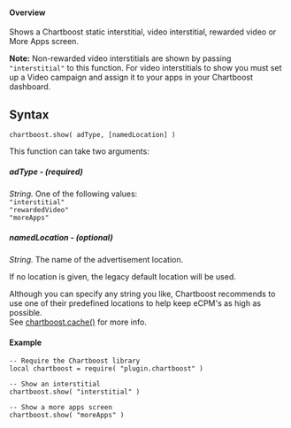 #### Overview

Shows a Chartboost static interstitial, video interstitial, rewarded video or More Apps screen.  

**Note:** Non-rewarded video interstitials are shown by passing `"interstitial"` to this function. For video interstitials to show you must set up a Video campaign and assign it to your apps in your Chartboost dashboard.

## Syntax

`````
chartboost.show( adType, [namedLocation] )
`````

This function can take two arguments:

##### adType - (required)

*String.* One of the following values:  
`"interstitial"`  
`"rewardedVideo"`  
`"moreApps"`

##### namedLocation - (optional)

*String.* The name of the advertisement location. 

If no location is given, the legacy default location will be used.

Although you can specify any string you like, Chartboost recommends to use one of their predefined locations to help keep eCPM's as high as possible.  
See [chartboost.cache()](https://github.com/swipeware/CoronaChartboostPlugin/tree/modernized/docs/cache.markdown) for more info.


#### Example

```
-- Require the Chartboost library
local chartboost = require( "plugin.chartboost" )

-- Show an interstitial
chartboost.show( "interstitial" )

-- Show a more apps screen
chartboost.show( "moreApps" )
```
